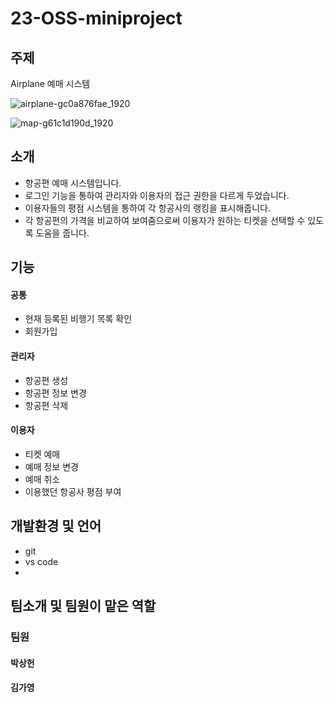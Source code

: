 # 23-OSS-miniproject

## 주제
Airplane 예매 시스템

![airplane-gc0a876fae_1920](https://user-images.githubusercontent.com/126942021/236680279-0485c96e-ab8d-4de1-998c-130c58f858db.jpg)

![map-g61c1d190d_1920](https://user-images.githubusercontent.com/126942021/236680278-1983277e-69e6-495e-abca-171ea1c8a0bf.jpg)

## 소개
 - 항공편 예매 시스템입니다.
 - 로그인 기능을 통하여 관리자와 이용자의 접근 권한을 다르게 두었습니다.
 - 이용자들의 평점 시스템을 통하여 각 항공사의 랭킹을 표시해줍니다.
 - 각 항공편의 가격을 비교하여 보여줌으로써 이용자가 원하는 티켓을 선택할 수 있도록 도움을 줍니다.

## 기능
#### 공통
- 현재 등록된 비행기 목록 확인
- 회원가입

#### 관리자
- 항공편 생성
- 항공편 정보 변경
- 항공편 삭제

#### 이용자
- 티켓 예매
- 예매 정보 변경
- 예매 취소
- 이용했던 항공사 평점 부여

## 개발환경 및 언어
- git
- vs code
- 
## 팀소개 및 팀원이 맡은 역할

### 팀원

#### 박상헌

#### 김가영
